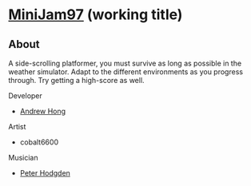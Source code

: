 # [MiniJam97](https://itch.io/jam/mini-jam-97-simulation) (working title)
## About
A side-scrolling platformer, you must survive as long as possible in the weather simulator.
Adapt to the different environments as you progress through. Try getting a high-score as well.

Developer
 - [Andrew Hong](https://github.com/novialriptide)

Artist
 - cobalt6600

Musician
 - [Peter Hodgden](https://soundcloud.com/peter-hodgden)
